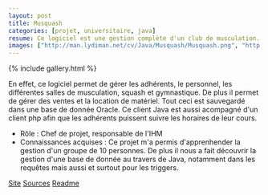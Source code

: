 ```yaml
---
layout: post
title: Musquash
categories: [projet, universitaire, java]
resume: Ce logiciel est une gestion complète d'un club de musculation.
images: ["http://man.lydiman.net/cv/Java/Musquash/Musquash.png", "http://man.lydiman.net/cv/Java/Musquash/Musquash-Squash.png", "http://man.lydiman.net/cv/Java/Musquash/Musquash-Vente.png"]
---
```

{% include gallery.html %}

En effet, ce logiciel permet de gérer les adhérents, le personnel, les différentes salles de musculation, squash et gymnastique. De plus il permet de gérer des ventes et la location de matériel. Tout ceci est sauvegardé dans une base de donnée Oracle. Ce client Java est aussi acompagné d'un client php afin que les adhérents puissent suivre les horaires de leur cours.

* Rôle : Chef de projet, responsable de l'IHM
* Connaissances acquises : Ce projet m'a permis d'apprenhender la gestion d'un groupe de 10 personnes. De plus il nous a fait découvrir la gestion d'une base de donnée au travers de Java, notamment dans les requêtes mais aussi et surtout pour les triggers. 

<div class="container-link">
  <a href="http://code.google.com/p/projet-bd-montpellier/" target="_blank">Site</a>
  <a href="http://man.lydiman.net/cv/Java/Musquash/Musquash.zip" target="_blank">Sources</a>
  <a href="http://man.lydiman.net/cv/Java/Same/README.txt" target="_blank">Readme</a>
</div>